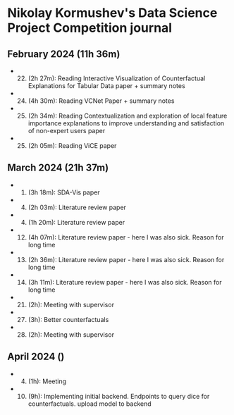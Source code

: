# Nikolay Kormushev's Data Science Project Competition journal

## February 2024 (11h 36m)
* 22. (2h 27m): Reading Interactive Visualization of Counterfactual Explanations for Tabular Data paper + summary notes
* 24. (4h 30m): Reading VCNet Paper + summary notes
* 25. (2h 34m): Reading Contextualization and exploration of local feature importance explanations to improve understanding and satisfaction of non-expert users paper
* 25. (2h 05m): Reading ViCE paper
## March 2024 (21h 37m)
* 01. (3h 18m): SDA-Vis paper
* 04. (2h 03m): Literature review paper
* 04. (1h 20m): Literature review paper
* 12. (4h 07m): Literature review paper - here I was also sick. Reason for long time
* 13. (2h 36m): Literature review paper - here I was also sick. Reason for long time
* 14. (3h 11m): Literature review paper - here I was also sick. Reason for long time
* 21. (2h): Meeting with supervisor
* 27. (3h): Better counterfactuals
* 28. (2h): Meeting with supervisor
## April 2024 ()
* 04. (1h): Meeting
* 10. (9h): Implementing initial backend. Endpoints to query dice for counterfactuals. upload model to backend
